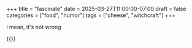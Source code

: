 +++
title = "fascinate"
date = 2025-03-27T11:00:00-07:00
draft = false
categories = ["food", "humor"]
tags = ["cheese", "witchcraft"]
+++

i mean, it's not wrong

{{<imgwebp src="cheese.png">}}
